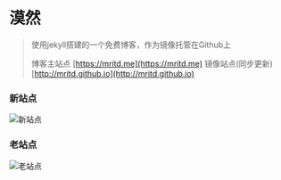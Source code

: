 # 漠然

> 使用jekyll搭建的一个免费博客，作为镜像托管在Github上
>
> 博客主站点 [https://mritd.me](https://mritd.me) 镜像站点(同步更新) [http://mritd.github.io](http://mritd.github.io)

### 新站点

![新站点](https://mritd.b0.upaiyun.com/markdown/jekyll_homepage.png)

### 老站点

![老站点](https://mritd.b0.upaiyun.com/markdown/hexo_newblog.png)

